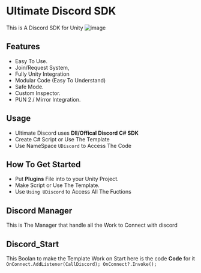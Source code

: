 # Ultimate Discord SDK

This is A Discord SDK for Unity
![image](https://user-images.githubusercontent.com/50788147/149820675-d0170829-f4cf-415b-9452-7bf6ff018f33.png)
## Features
- Easy To Use.
- Join/Request System,
- Fully Unity Integration
- Modular Code (Easy To Understand)
- Safe Mode.
- Custom Inspector.
- PUN 2 / Mirror Integration.

## Usage
- Ultimate Discord uses **Dll/Offical Discord C# SDK**
- Create C# Script or Use The Template
- Use NameSpace ```UDiscord``` to Access The Code

## How To Get Started
- Put **Plugins** File into to your Unity Project.
- Make Script or Use The Template.
- Use ```Using UDiscord``` to Access All The Fuctions

## Discord Manager
This is The Manager that handle all the Work to Connect with discord

## Discord_Start
This Boolan to make the Template Work on Start here is the code **Code** for it ```OnConnect.AddListener(CallDiscord); OnConnect?.Invoke();```
